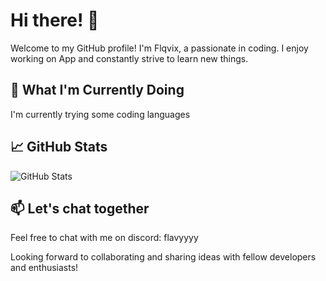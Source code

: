# Hi there! 👋

Welcome to my GitHub profile! I'm Flqvix, a passionate in coding. I enjoy working on App and constantly strive to learn new things.

## 🔭 What I'm Currently Doing

I'm currently trying some coding languages

## 📈 GitHub Stats

![GitHub Stats](https://streak-stats.demolab.com/?user=Flqvix&theme=dark&hide_border=true&ring=FFA117&fire=FFA117&currStreakLabel=FFA117)

## 📫 Let's chat together

Feel free to chat with me on discord: flavyyyy

Looking forward to collaborating and sharing ideas with fellow developers and enthusiasts!
